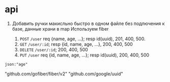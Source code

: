 # api

1. Добавить ручки макисльно быстро в одном файле без подлючения к базе, данные храни в map
Используем fiber

    1. `POST` `/user` req {name, age, ...}; resp id(uuid), 201, 400, 500. 
    2. `GET` `/user/:id`; resp {id, name, age, ...}, 200, 400, 500
    3. `DELETE` `/user/:id`; 200, 400, 500
    4. `PUT` `/user` req {id, name, age, ...}; resp id(uuid), 200, 400, 500


`json:"age"`

"github.com/gofiber/fiber/v2"
	"github.com/google/uuid"